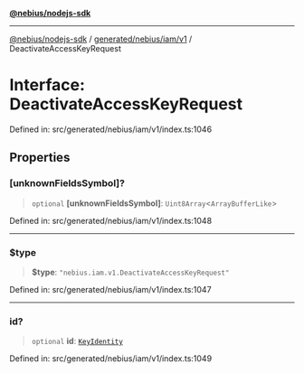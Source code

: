 [**@nebius/nodejs-sdk**](../../../../../README.md)

---

[@nebius/nodejs-sdk](../../../../../README.md) / [generated/nebius/iam/v1](../README.md) / DeactivateAccessKeyRequest

# Interface: DeactivateAccessKeyRequest

Defined in: src/generated/nebius/iam/v1/index.ts:1046

## Properties

### \[unknownFieldsSymbol\]?

> `optional` **\[unknownFieldsSymbol\]**: `Uint8Array`\<`ArrayBufferLike`\>

Defined in: src/generated/nebius/iam/v1/index.ts:1048

---

### $type

> **$type**: `"nebius.iam.v1.DeactivateAccessKeyRequest"`

Defined in: src/generated/nebius/iam/v1/index.ts:1047

---

### id?

> `optional` **id**: [`KeyIdentity`](KeyIdentity.md)

Defined in: src/generated/nebius/iam/v1/index.ts:1049
